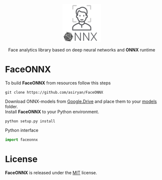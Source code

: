 <p align="center"><img width="25%" src="FaceONNX.png" /></p>
<p align="center"> Face analytics library based on deep neural networks and <b>ONNX</b> runtime </p>  

# FaceONNX
To build **FaceONNX** from resources follow this steps
```
git clone https://github.com/asiryan/FaceONNX
```
Download ONNX-models from [Google.Drive](https://drive.google.com/drive/folders/1gh1E0yWqgzRX3Cxsp_EtZ2BAVOxyVAPb?usp=sharing) and place them to your [models](faceonnx/models) folder.  
Install **FaceONNX** to your Python environment.  
```
python setup.py install
```
Python interface  
```python
import faceonnx
```

# License
**FaceONNX** is released under the [MIT](LICENSE) license.
